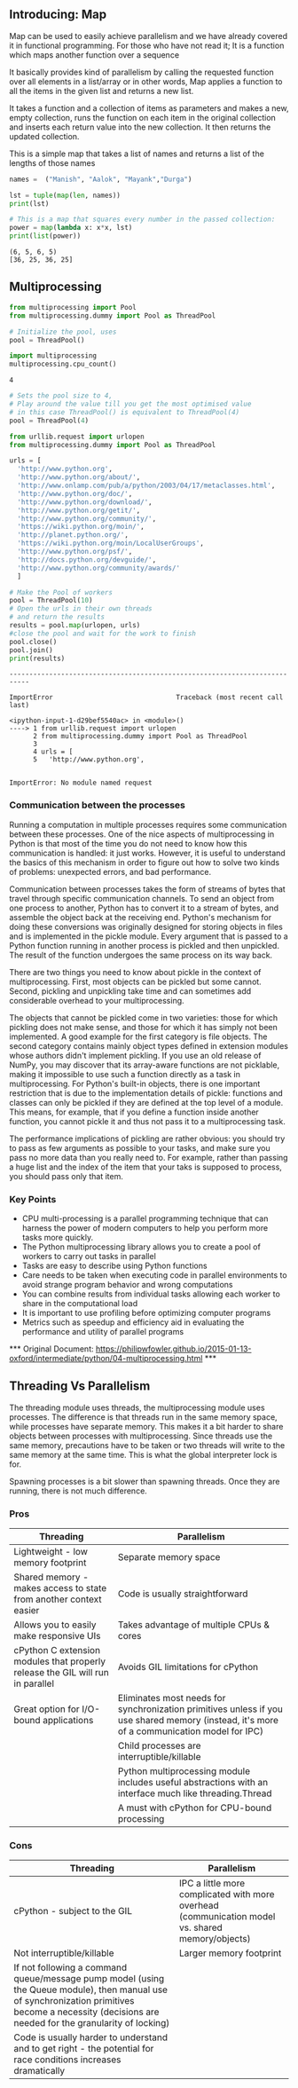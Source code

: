 
## Introducing: Map

Map can be used to easily achieve parallelism and we have already covered it in functional programming. For those who have not read it; It is a function which maps another function over a sequence

It basically provides kind of parallelism by calling the requested function over all elements in a list/array or in other words, Map applies a function to all the items in the given list and returns a new list.

It takes a function and a collection of items as parameters and makes a new, empty collection, runs the function on each item in the original collection and inserts each return value into the new collection. It then returns the updated collection.

This is a simple map that takes a list of names and returns a list of the lengths of those names


```python
names =  ("Manish", "Aalok", "Mayank","Durga")

lst = tuple(map(len, names))
print(lst)

# This is a map that squares every number in the passed collection:
power = map(lambda x: x*x, lst)
print(list(power))
```

    (6, 5, 6, 5)
    [36, 25, 36, 25]


## Multiprocessing


```python
from multiprocessing import Pool
from multiprocessing.dummy import Pool as ThreadPool 

# Initialize the pool, uses 
pool = ThreadPool() 
```


```python
import multiprocessing
multiprocessing.cpu_count()
```




    4




```python
# Sets the pool size to 4, 
# Play around the value till you get the most optimised value
# in this case ThreadPool() is equivalent to ThreadPool(4)
pool = ThreadPool(4)
```


```python
from urllib.request import urlopen
from multiprocessing.dummy import Pool as ThreadPool 

urls = [
  'http://www.python.org', 
  'http://www.python.org/about/',
  'http://www.onlamp.com/pub/a/python/2003/04/17/metaclasses.html',
  'http://www.python.org/doc/',
  'http://www.python.org/download/',
  'http://www.python.org/getit/',
  'http://www.python.org/community/',
  'https://wiki.python.org/moin/',
  'http://planet.python.org/',
  'https://wiki.python.org/moin/LocalUserGroups',
  'http://www.python.org/psf/',
  'http://docs.python.org/devguide/',
  'http://www.python.org/community/awards/'
  ]

# Make the Pool of workers
pool = ThreadPool(10) 
# Open the urls in their own threads
# and return the results
results = pool.map(urlopen, urls)
#close the pool and wait for the work to finish 
pool.close() 
pool.join() 
print(results)
```


    ---------------------------------------------------------------------------

    ImportError                               Traceback (most recent call last)

    <ipython-input-1-d29bef5540ac> in <module>()
    ----> 1 from urllib.request import urlopen
          2 from multiprocessing.dummy import Pool as ThreadPool
          3 
          4 urls = [
          5   'http://www.python.org',


    ImportError: No module named request


### Communication between the processes

Running a computation in multiple processes requires some communication between these processes. One of the nice aspects of multiprocessing in Python is that most of the time you do not need to know how this communication is handled: it just works. However, it is useful to understand the basics of this mechanism in order to figure out how to solve two kinds of problems: unexpected errors, and bad performance.

Communication between processes takes the form of streams of bytes that travel through specific communication channels. To send an object from one process to another, Python has to convert it to a stream of bytes, and assemble the object back at the receiving end. Python's mechanism for doing these conversions was originally designed for storing objects in files and is implemented in the pickle module. Every argument that is passed to a Python function running in another process is pickled and then unpickled. The result of the function undergoes the same process on its way back.

There are two things you need to know about pickle in the context of multiprocessing. First, most objects can be pickled but some cannot. Second, pickling and unpickling take time and can sometimes add considerable overhead to your multiprocessing.

The objects that cannot be pickled come in two varieties: those for which pickling does not make sense, and those for which it has simply not been implemented. A good example for the first category is file objects. The second category contains mainly object types defined in extension modules whose authors didn't implement pickling. If you use an old release of NumPy, you may discover that its array-aware functions are not picklable, making it impossible to use such a function directly as a task in multiprocessing. For Python's built-in objects, there is one important restriction that is due to the implementation details of pickle: functions and classes can only be pickled if they are defined at the top level of a module. This means, for example, that if you define a function inside another function, you cannot pickle it and thus not pass it to a multiprocessing task.

The performance implications of pickling are rather obvious: you should try to pass as few arguments as possible to your tasks, and make sure you pass no more data than you really need to. For example, rather than passing a huge list and the index of the item that your taks is supposed to process, you should pass only that item.

### Key Points

- CPU multi-processing is a parallel programming technique that can harness the power of modern computers to help you perform more tasks more quickly.
- The Python multiprocessing library allows you to create a pool of workers to carry out tasks in parallel
- Tasks are easy to describe using Python functions
- Care needs to be taken when executing code in parallel environments to avoid strange program behavior and wrong computations
- You can combine results from individual tasks allowing each worker to share in the computational load
- It is important to use profiling before optimizing computer programs
- Metrics such as speedup and efficiency aid in evaluating the performance and utility of parallel programs

*** Original Document: https://philipwfowler.github.io/2015-01-13-oxford/intermediate/python/04-multiprocessing.html ***

## Threading Vs Parallelism

The threading module uses threads, the multiprocessing module uses processes. The difference is that threads run in the same memory space, while processes have separate memory. This makes it a bit harder to share objects between processes with multiprocessing. Since threads use the same memory, precautions have to be taken or two threads will write to the same memory at the same time. This is what the global interpreter lock is for.

Spawning processes is a bit slower than spawning threads. Once they are running, there is not much difference.

### Pros

| Threading                                                                      | Parallelism                                                                                                                                |
|--------------------------------------------------------------------------------|--------------------------------------------------------------------------------------------------------------------------------------------|
| Lightweight - low memory footprint                                             | Separate memory space                                                                                                                      |
| Shared memory - makes access to state from another context easier              | Code is usually straightforward                                                                                                            |
| Allows you to easily make responsive UIs                                       | Takes advantage of multiple CPUs & cores                                                                                                   |
| cPython C extension modules that properly release the GIL will run in parallel | Avoids GIL limitations for cPython                                                                                                         |
| Great option for I/O-bound applications                                        | Eliminates most needs for synchronization primitives unless if you use shared memory (instead, it's more of a communication model for IPC) |
|                                                                                | Child processes are interruptible/killable                                                                                                 |
|                                                                                | Python multiprocessing module includes useful abstractions with an interface much like threading.Thread                                    |
|                                                                                | A must with cPython for CPU-bound processing                                                                                               |

### Cons

| Threading                                                                                                                                                                                            | Parallelism                                                                                      |
|------------------------------------------------------------------------------------------------------------------------------------------------------------------------------------------------------|--------------------------------------------------------------------------------------------------|
| cPython - subject to the GIL                                                                                                                                                                         | IPC a little more complicated with more overhead (communication model vs. shared memory/objects) |
| Not interruptible/killable                                                                                                                                                                           | Larger memory footprint                                                                          |
| If not following a command queue/message pump model (using the Queue module), then manual use of synchronization primitives become a necessity (decisions are needed for the granularity of locking) |                                                                                                  |
| Code is usually harder to understand and to get right - the potential for race conditions increases dramatically                                                                                     |                                                                                                  |

